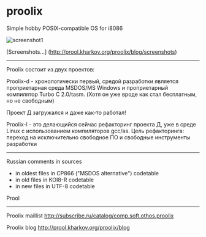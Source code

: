 proolix
=======

Simple hobby POSIX-compatible OS for i8086

![screenshot1](http://prool.kharkov.org/proolix/blog/wp-content/uploads/proolix-machine-300x167.png "After booting")

[Screenshots...] (http://prool.kharkov.org/proolix/blog/screenshots)

---

Proolix состоит из двух проектов:

Proolix-d - хронологически первый, средой разработки является проприетарная среда MSDOS/MS Windows и проприетарный компилятор Turbo C 2.0/tasm.
(Хотя он уже вроде как стал бесплатным, но не свободным)

Проект Д загружался и даже как-то работал!

Proolix-l - это делающийся сейчас рефакторинг проекта Д, уже в среде Linux с использованием компиляторов gcc/as.
Цель рефакторинга: переход на исключительно свободное ПО и свободные инструменты разработки

---

Russian comments in sources

- in oldest files in CP866 ("MSDOS alternative") codetable
- in old files in KOI8-R codetable
- in new files in UTF-8 codetable

Prool

---

Proolix maillist http://subscribe.ru/catalog/comp.soft.othos.proolix

Proolix blog http://prool.kharkov.org/proolix/blog

